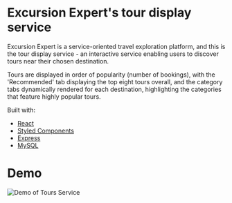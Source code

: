 # Excursion Expert's tour display service

Excursion Expert is a service-oriented travel exploration platform, and this is the tour display service - an interactive service enabling users to discover tours near their chosen destination. <br />

Tours are displayed in order of popularity (number of bookings), with the 'Recommended' tab displaying the top eight tours overall, and the category tabs dynamically rendered for each destination, highlighting the categories that feature highly popular tours.

Built with: 
* [React](https://reactjs.org/)
* [Styled Components](https://styled-components.com/)
* [Express](https://expressjs.com/)
* [MySQL](https://www.mysql.com/)

# Demo

![Demo of Tours Service](https://hubbub-demo.s3-us-west-2.amazonaws.com/2021-01-20+16.53.57.gif)

